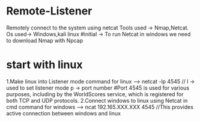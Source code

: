 # Remote-Listener
Remotely connect to the system using netcat
Tools used -> Nmap,Netcat.
Os used-> Windows,kali linux
#initial 
-> To run Netcat in windows we need to download Nmap with Npcap
# start with linux
1.Make linux into Listener mode
command for linux --> netcat -lp 4545   // l -> used to set  listener mode p -> port number 
#Port 4545 is used for various purposes, including by the WorldScores service, which is registered for both TCP and UDP protocols.
2.Connect windows to linux using Netcat in cmd
command for windows --> ncat 192.165.XXX.XXX 4545
//This provides active connection between windows and linux
